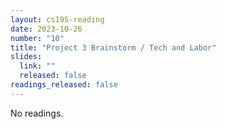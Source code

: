 ```yaml
---
layout: cs195-reading
date: 2023-10-26
number: "10"
title: "Project 3 Brainstorm / Tech and Labor"
slides:
  link: ""
  released: false
readings_released: false
---
```


No readings.
